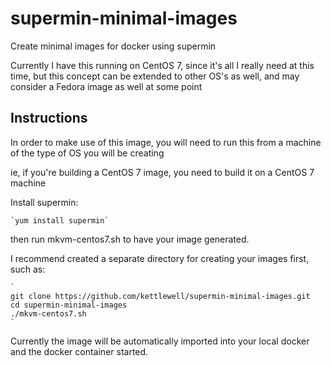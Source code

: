 # supermin-minimal-images
Create minimal images for docker using supermin

Currently I have this running on CentOS 7, since it's all I really need at this
time, but this concept can be extended to other OS's as well,
and may consider a Fedora image as well at some point

## Instructions
In order to make use of this image, you will need to run this from a machine of
the type of OS you will be creating

ie, if you're building a CentOS 7 image, you need to build it on a CentOS 7 machine

Install supermin:

    `yum install supermin`

then run mkvm-centos7.sh to have your image generated.

I recommend created a separate directory for creating your images first, such as:


    `
    git clone https://github.com/kettlewell/supermin-minimal-images.git
    cd supermin-minimal-images
    ./mkvm-centos7.sh
    `

Currently the image will be automatically imported into your local docker
and the docker container started.
